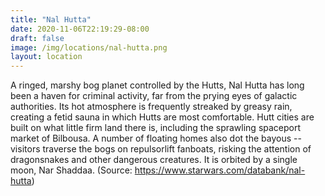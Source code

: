 ```yaml
---
title: "Nal Hutta"
date: 2020-11-06T22:19:29-08:00
draft: false
image: /img/locations/nal-hutta.png
layout: location
---
```


A ringed, marshy bog planet controlled by the Hutts, Nal Hutta has long been a haven for criminal activity, far from the prying eyes of galactic authorities. Its hot atmosphere is frequently streaked by greasy rain, creating a fetid sauna in which Hutts are most comfortable. Hutt cities are built on what little firm land there is, including the sprawling spaceport market of Bilbousa. A number of floating homes also dot the bayous -- visitors traverse the bogs on repulsorlift fanboats, risking the attention of dragonsnakes and other dangerous creatures. It is orbited by a single moon, Nar Shaddaa. (Source: https://www.starwars.com/databank/nal-hutta)
